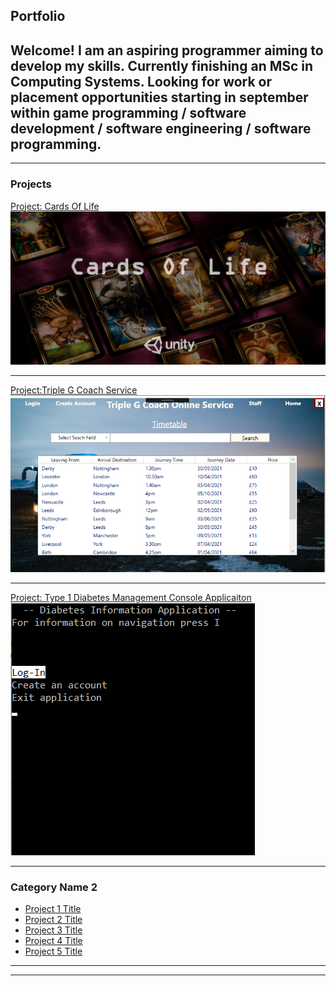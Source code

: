 ## Portfolio
## Welcome! I am an aspiring programmer aiming to develop my skills. Currently finishing an MSc in Computing Systems. Looking for work or placement opportunities starting in september within game programming / software development / software engineering / software programming.

---

### Projects

[Project: Cards Of Life](/CardsOfLifePage)
<img src="images/StartScreen.png"/>

---
[Project:Triple G Coach Service](/TripleG)
<img src="images/TripleGHome.png"/>

---
[Project: Type 1 Diabetes Management Console Applicaiton](http://example.com/)
<img src="images/DMConsoleHomePage.png"/>

---

### Category Name 2

- [Project 1 Title](http://example.com/)
- [Project 2 Title](http://example.com/)
- [Project 3 Title](http://example.com/)
- [Project 4 Title](http://example.com/)
- [Project 5 Title](http://example.com/)

---




---

<!-- Remove above link if you don't want to attibute -->
